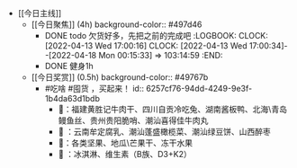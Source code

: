- [[今日主线]]
	- [[今日聚焦]] (4h)
	  background-color:: #497d46
		- DONE todo 欠货好多，先把之前的完成吧
		  :LOGBOOK:
		  CLOCK: [2022-04-13 Wed 17:00:16]
		  CLOCK: [2022-04-13 Wed 17:00:34]--[2022-04-18 Mon 00:15:33] =>  103:14:59
		  :END:
		- DONE 健身1h
	- [[今日奖赏]] (0.5h)
	  background-color:: #49767b
		- #吃啥 #囤货 ，买起来！
		  id:: 6257cf76-94dd-4249-9e3f-1b4da63d1bdb
			- 🥩：福建黄胜记牛肉干、四川自贡冷吃兔、湖南酱板鸭、北海\青岛鳗鱼丝、贵州贵阳脆哨、潮汕喜得佳牛肉丸
			- 🥫 ：云南牟定腐乳、潮汕蓬盛橄榄菜、潮汕绿豆饼、山西醉枣
			- 🌰：各类坚果、地瓜\芒果干、冻干水果
			- 🍿 ：冰淇淋、维生素（B族、D3+K2）